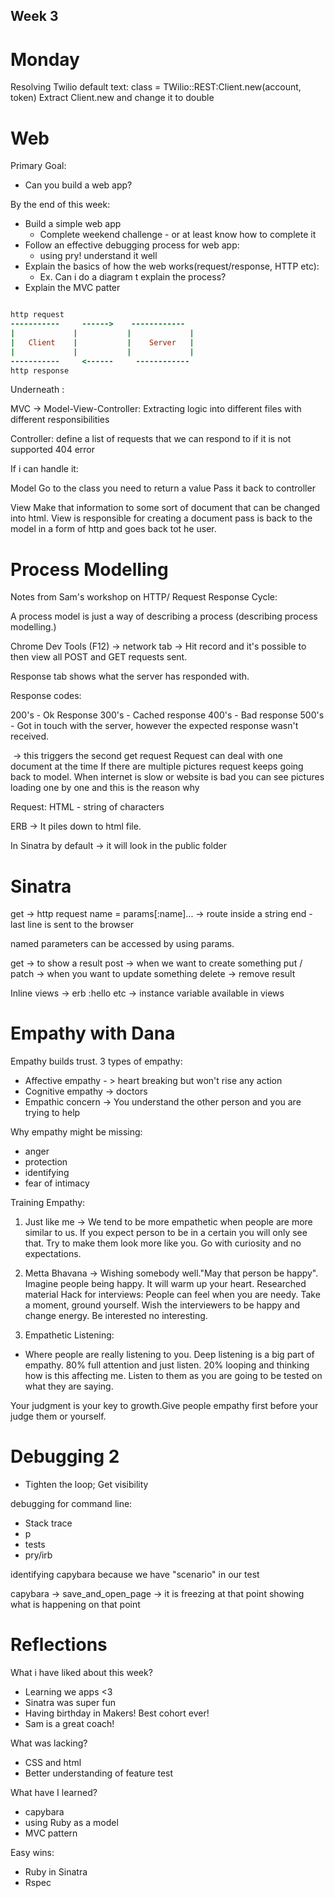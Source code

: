 ## Week 3

# Monday

Resolving Twilio default text:
class = TWilio::REST:Client.new(account, token)
Extract Client.new and change it to double


# Web

Primary Goal:
- Can you build a web app?

By the end of this week:
- Build a simple web app
  - Complete weekend challenge - or at least know how to complete it
- Follow an effective debugging process for web app:
  - using pry! understand it well
- Explain the basics of how the web works(request/response, HTTP etc):
  - Ex. Can i do a diagram t explain the process?
- Explain the MVC patter


```rb

http request
-----------     ------>    ------------
|             |           |             |
|   Client    |           |    Server   |
|             |           |             |
-----------     <------     ------------
http response

```

Underneath :

MVC -> Model-View-Controller:
Extracting logic into different files with different responsibilities

Controller:
define a list of requests that we can respond to
if it is not supported 404 error

If i can handle it:

Model
Go to the class you need to return a value
Pass it back to controller

View
Make that information to some sort of document that can be changed into html.
View is responsible for creating a document pass is back to the model in a form of http and goes back tot he user.

# Process Modelling
Notes from Sam's workshop on HTTP/ Request Response Cycle:

A process model is just a way of describing a process (describing process modelling.)

Chrome Dev Tools (F12) -> network tab -> Hit record and it's possible to then view all POST and GET requests sent.

Response tab shows what the server has responded with.

Response codes:

200's - Ok Response
300's - Cached response
400's - Bad response
500's - Got in touch with the server, however the expected response wasn't received.


<img source='cat.jpg' > -> this triggers the second get request
Request can deal with one document at the time
If there are multiple pictures request keeps going back to model.
When internet is slow or website is bad you can see pictures loading one by one and this is the reason why

Request:
HTML - string of characters

ERB -> It piles down to html file.

In Sinatra by default -> it will look in the public folder

# Sinatra

get -> http request
name = params[:name]... -> route inside a string
end - last line is sent to the browser

named parameters can be accessed by using params.


get -> to show a result
post -> when we want to create something
put / patch -> when you want to update something
delete -> remove result

Inline views -> erb :hello etc -> instance variable available in views


# Empathy with Dana

Empathy builds trust.
3 types of empathy:
- Affective empathy - > heart breaking but won't rise any action
- Cognitive empathy -> doctors
- Empathic concern ->  You understand the other person and you are trying to help

Why empathy might be missing:
- anger
- protection
- identifying
- fear of intimacy


 Training Empathy:
 1. Just like me ->  We tend to be more empathetic when people are more similar to us.
  If you expect person to be in a certain you will only see that. Try to make them look more like you. Go with curiosity and no expectations.

 2. Metta Bhavana -> Wishing somebody well."May that person be happy". Imagine people being happy. It will warm up your heart. Researched material
 Hack for interviews: People can feel when you are needy. Take a moment, ground yourself. Wish the interviewers to be happy and change energy. Be interested no interesting.

 3. Empathetic Listening:
  - Where people are really listening to you. Deep listening is a big part of empathy. 80% full attention and just listen. 20% looping and thinking how is this affecting me.
  Listen to them as you are going to be tested on what they are saying.

  Your judgment is your key to growth.Give people empathy first before your judge them or yourself.

# Debugging 2

- Tighten the loop; Get visibility

debugging for command line:
- Stack trace
- p
- tests
- pry/irb

identifying capybara because we have "scenario" in our test

capybara -> save_and_open_page -> it is freezing at that point showing what is happening on that point


# Reflections

What i have liked about this  week?
- Learning we apps <3
- Sinatra was super fun
- Having birthday in Makers! Best cohort ever!
- Sam is a great coach!

What was lacking?
- CSS and html
- Better understanding of feature test


What have I learned?
- capybara
- using Ruby as a model
- MVC pattern

Easy wins:
- Ruby in Sinatra
- Rspec
